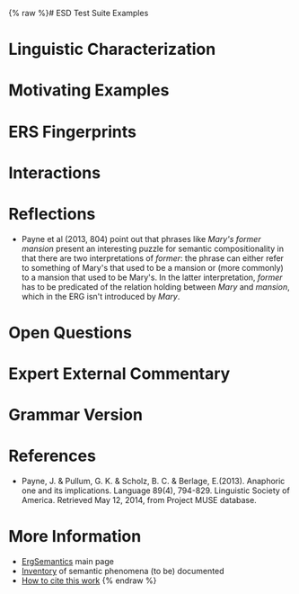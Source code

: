 {% raw %}# ESD Test Suite Examples

# Linguistic Characterization

# Motivating Examples

# ERS Fingerprints

# Interactions

# Reflections

- Payne et al (2013, 804) point out that phrases like *Mary's former
mansion* present an interesting puzzle for semantic compositionality
in that there are two interpretations of *former*: the phrase can
either refer to something of Mary's that used to be a mansion or
(more commonly) to a mansion that used to be Mary's. In the latter
interpretation, *former* has to be predicated of the relation
holding between *Mary* and *mansion*, which in the ERG isn't
introduced by *Mary*.

# Open Questions

# Expert External Commentary

# Grammar Version

# References

- Payne, J. & Pullum, G. K. & Scholz, B. C. & Berlage, E.(2013).
Anaphoric one and its implications. Language 89(4), 794-829.
Linguistic Society of America. Retrieved May 12, 2014, from Project
MUSE database.

# More Information

- [ErgSemantics](../ErgSemantics) main page
- [Inventory](../ErgSemantics_Inventory) of semantic phenomena (to be)
documented
- [How to cite this work](../ErgSemantics_HowToCite)
<update date omitted for speed>{% endraw %}